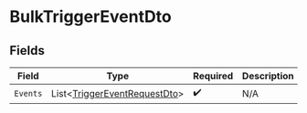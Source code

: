 # BulkTriggerEventDto


## Fields

| Field                                                                             | Type                                                                              | Required                                                                          | Description                                                                       |
| --------------------------------------------------------------------------------- | --------------------------------------------------------------------------------- | --------------------------------------------------------------------------------- | --------------------------------------------------------------------------------- |
| `Events`                                                                          | List<[TriggerEventRequestDto](../../Models/Components/TriggerEventRequestDto.md)> | :heavy_check_mark:                                                                | N/A                                                                               |